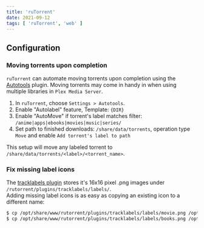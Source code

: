 ```yaml
---
title: 'ruTorrent'
date: 2021-09-12
tags: [ 'ruTorrent', 'web' ]
---
```


## Configuration

### Moving torrents upon completion

`ruTorrent` can automate moving torrents upon completion using the
[Autotools](https://github.com/Novik/ruTorrent/wiki/PluginAutotools) plugin.
Moving torrents may come in handy in when using multiple libraries in
`Plex Media Server`.

1. In `ruTorrent`, choose `Settings > Autotools`.
2. Enable "Autolabel" feature, Template: `{DIR}`
3. Enable "AutoMove" if torrent's label matches filter:
`/anime|apps|ebooks|movies|music|series/`
4. Set path to finished downloads: `/share/data/torrents`, operation type `Move`
and enable `Add torrent's label to path`

This setup will move any labeled torrent to `/share/data/torrents/<label>/<torrent_name>`.

### Fix missing label icons

The [tracklabels plugin](https://github.com/Novik/ruTorrent/tree/master/plugins/tracklabels)
stores it's 16x16 pixel .png images under `/rutorrent/plugins/tracklabels/labels/`.  
Adding missing label icons is as easy as copying an existing icon to a different
name:

```bash
$ cp /opt/share/www/rutorrent/plugins/tracklabels/labels/movie.png /opt/share/www/rutorrent/plugins/tracklabels/labels/movies.png
$ cp /opt/share/www/rutorrent/plugins/tracklabels/labels/books.png /opt/share/www/rutorrent/plugins/tracklabels/labels/ebooks.png
```
